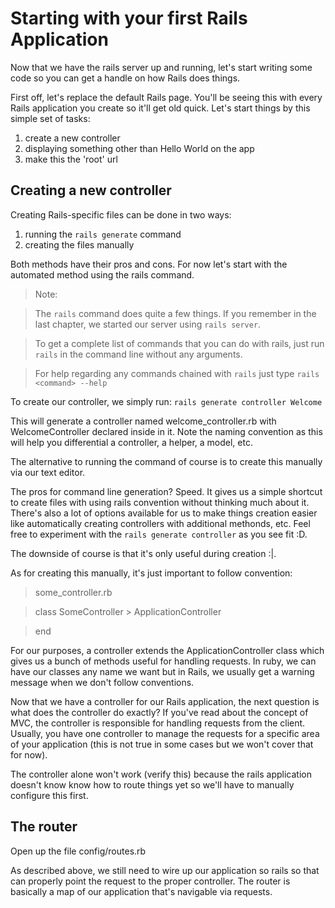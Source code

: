 Starting with your first Rails Application
=========

Now that we have the rails server up and running, let's start writing some code so you can get a handle on how Rails does things.

First off, let's replace the default Rails page.  You'll be seeing this with every Rails application you create so it'll get old quick.  Let's start things by this simple set of tasks:

1. create a new controller
2. displaying something other than Hello World on the app
3. make this the 'root' url

## Creating a new controller

Creating Rails-specific files can be done in two ways:
1. running the `rails generate` command
2. creating the files manually

Both methods have their pros and cons.  For now let's start with the automated method using the rails command.

> Note:

>  The `rails` command does quite a few things.  If you remember in the last chapter, we started our server using `rails server`.  

>  To get a complete list of commands that you can do with rails, just run `rails` in the command line without any arguments.

>  For help regarding any commands chained with `rails` just type `rails <command> --help`

To create our controller, we simply run: `rails generate controller Welcome`

This will generate a controller named welcome_controller.rb with WelcomeController declared inside in it.  Note the naming convention as this will help you differential a controller, a helper, a model, etc.

The alternative to running the command of course is to create this manually via our text editor.

The pros for command line generation?  Speed.  It gives us a simple shortcut to create files with using rails convention without thinking much about it.  There's also a lot of options available for us to make things creation easier like automatically creating controllers with additional methonds, etc.  Feel free to experiment with the `rails generate controller` as you see fit :D.

The downside of course is that it's only useful during creation :|.

As for creating this manually, it's just important to follow convention:

> some_controller.rb

> class SomeController > ApplicationController

> end

For our purposes, a controller extends the ApplicationController class which gives us a bunch of methods useful for handling requests.  In ruby, we can have our classes any name we want but in Rails, we usually get a warning message when we don't follow conventions.

Now that we have a controller for our Rails application, the next question is what does the controller do exactly?  If you've read about the concept of MVC, the controller is responsible for handling requests from the client.  Usually, you have one controller to manage the requests for a specific area of your application (this is not true in some cases but we won't cover that for now).

The controller alone won't work (verify this) because the rails application doesn't know know how to route things yet so we'll have to manually configure this first.

## The router

Open up the file config/routes.rb

As described above, we still need to wire up our application so rails so that can properly point the request to the proper controller.  The router is basically a map of our application that's navigable via requests.